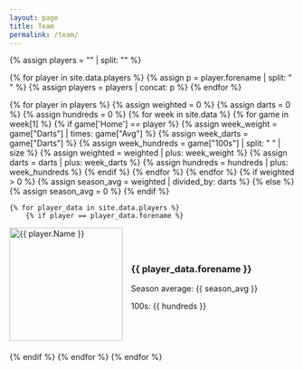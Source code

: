 ```yaml
---
layout: page
title: Team
permalink: /team/
---
```


{% assign players = "" | split: "" %}

{% for player in site.data.players %}
    {% assign p = player.forename | split: " " %}
    {% assign players = players | concat: p %}
{% endfor %}

{% for player in players %}
    {% assign weighted = 0 %}
    {% assign darts = 0 %}
    {% assign hundreds = 0 %}
    {% for week in site.data %}
        {% for game in week[1] %}
            {% if game['Home'] == player %}
                {% assign week_weight = game["Darts"] | times: game["Avg"] %}
                {% assign week_darts = game["Darts"] %}
                {% assign week_hundreds = game["100s"] | split: " " | size %}
                {% assign weighted = weighted | plus: week_weight %}
                {% assign darts = darts | plus: week_darts %}
                {% assign hundreds = hundreds | plus: week_hundreds %}
            {% endif %}
        {% endfor %}
    {% endfor %}
    {% if weighted > 0 %}
        {% assign season_avg = weighted | divided_by: darts %}
    {% else %}
        {% assign season_avg = 0 %}
    {% endif %}

    {% for player_data in site.data.players %}
        {% if player == player_data.forename %}
<div style="display: flex; align-items: center; margin-bottom: 20px;">
    <img src="/pics/{{ player }}.png" alt="{{ player.Name }}" style="width: 200px; height: auto; margin-right: 15px;" />
    <div>
    <h3>{{ player_data.forename }}</h3>
    <p>Season average: {{ season_avg }}</p>
    <p>100s: {{ hundreds }}</p>
    </div>
</div>
        {% endif %}
    {% endfor %}
{% endfor %}
